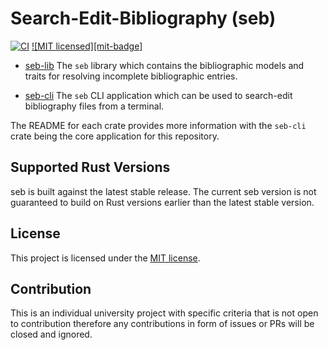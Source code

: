 # Search-Edit-Bibliography (seb)

[![CI](https://github.com/mc1098/seb/actions/workflows/ci.yml/badge.svg)](https://github.com/mc1098/seb/actions/workflows/ci.yml)
[![MIT licensed][mit-badge]][mit-url]

[mit-url]: LICENSE

- [seb-lib](./seb-lib/README.md) The `seb` library which contains the bibliographic models and traits
for resolving incomplete bibliographic entries.

- [seb-cli](./seb-cli/README.md) The `seb` CLI application which can be used to search-edit bibliography
files from a terminal.


The README for each crate provides more information with the `seb-cli` crate being the core application
for this repository.

## Supported Rust Versions

seb is built against the latest stable release. The current seb version is not guaranteed to build on
Rust versions earlier than the latest stable version.

## License 

This project is licensed under the [MIT license].

[MIT license]: https://github.com/mc1098/seb/blob/main/LICENSE

## Contribution

This is an individual university project with specific criteria that is not open to contribution therefore
any contributions in form of issues or PRs will be closed and ignored.
